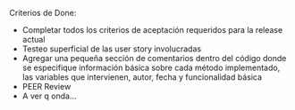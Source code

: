 ﻿Criterios de Done:

- Completar todos los criterios de aceptación requeridos para la release actual
- Testeo superficial de las user story involucradas 
- Agregar una pequeña sección de comentarios dentro del código donde se especifique información básica sobre cada método implementado, las variables que intervienen, autor, fecha y funcionalidad básica 
- PEER Review
- A ver q onda...
